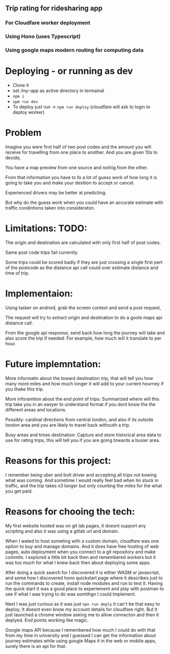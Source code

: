 ## Trip rating for ridesharing app

### For Cloudfare worker deployment

### Using Hono (uses Typescript)

### Using google maps modern routing for computing data

# Deploying - or running as dev

- Clone it
- set _/my-app_ as active directory in termainal
- `npm i`
- `npm run dev`
- To deploy just run -> `npm run deploy` (cloudfare will ask to login to deploy worker)

# Problem

Imagine you were first half of two post codes and the amount you will receive for travelling from one place to another. And you are given 10s to decide,

You have a map preview from one source and nothig from the other.

From that information you have to fo a lot of guess work of how long it is going to take you and make your desition to accept or cancel.

Experienced drivers may be better at predicting.

But why do the guess work when you could have an accurate estimate with traffic condintions taken into consideraton.

# Limitations: TODO:

The origin and destination are calculated with only first half of post codes.

Same post code trips fail currently.

Some trips could be scored badly if they are just crossing a single first pert of the postcode as the distance api call could over estimate distance and time of trip.

# Implementaion:

Using tasker on android, grab the screen context and send a post request,

The request will try to extract origin and destination to do a goole maps api distance call.

From the google api response, send back how long the journey will take and also score the trip if needed.
For example, how much will it translate to per hour.

# Future implemntation:

More informatin about the toward destination trip, that will tell you how many more miles and how much longer it will add to your current hourney if you thake this trip.

More inforamtion about the end point of trips: Summarized where will this trip take you in an easyer to understand format if you dont know the the different areas and locations.

Possibly: cardinal directions from central london, and also if its outside london area and you are likely to travel back withouth a trip.

Busy areas and times destination: Capture and store historical area data to use for rating trips, this will tell you if you are going towards a busier area.

# Reasons for this project:

I remember being uber and bolt driver and accepting all trips not kowing what was coming. And sometime I would really feel bad when Im stuck in traffic, and the trip takes x3 longer but only counting the miles for the what you get paid.

# Reasons for chooing the tech:

My first website hosted was on git lab pages, it doesnt support any scripting and also it was using a gitlab url and domain. 

When I wated to host someting with a custom domain, cloudfare was one option to buy and manage domains. And it does have free hosting of web pages, auto deployment when you connect to a git repository and make commits.
I explored a little bit back then and remembered workers but it was too much for what I knew back then about deploying some apps.

After doing a quick search for I discovered it is either WASM or javascript, and some how I discovered hono quickstart page where it describes just to run the commands to create, install node modules and run to test it.
Having the quick start it was a good place to experiement and play with postman to see if what I was trying to do was somtihgn I could Implement.

Next I was just curious as it was just ```npn run deply``` it can't be that easy to deploy, It doesnt even know my account details for cloudfare right. But It just launched a chrome window asking me to allow connecton and then it deplyed. End points working like magic.

Google maps API because I remembered how much I could do with that from my time in university and I guessed I can get the information about journey estimates while using google Maps it in the web or mobile apps, surely there is an api for that.
